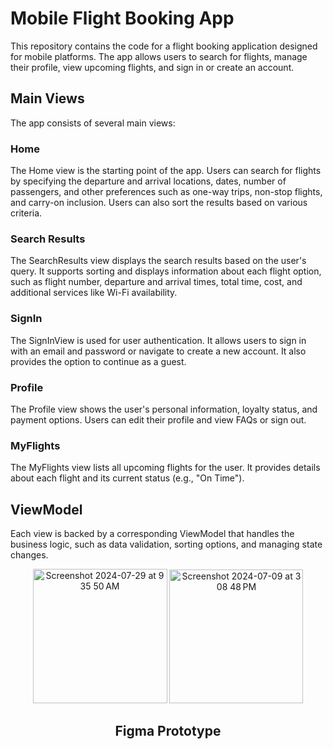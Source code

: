 # Mobile Flight Booking App

This repository contains the code for a flight booking application designed for mobile platforms. The app allows users to search for flights, manage their profile, view upcoming flights, and sign in or create an account.

## Main Views
The app consists of several main views:

### Home
The Home view is the starting point of the app. Users can search for flights by specifying the departure and arrival locations, dates, number of passengers, and other preferences such as one-way trips, non-stop flights, and carry-on inclusion. Users can also sort the results based on various criteria.

### Search Results
The SearchResults view displays the search results based on the user's query. It supports sorting and displays information about each flight option, such as flight number, departure and arrival times, total time, cost, and additional services like Wi-Fi availability.

### SignIn 
The SignInView is used for user authentication. It allows users to sign in with an email and password or navigate to create a new account. It also provides the option to continue as a guest.

### Profile
The Profile view shows the user's personal information, loyalty status, and payment options. Users can edit their profile and view FAQs or sign out.

### MyFlights
The MyFlights view lists all upcoming flights for the user. It provides details about each flight and its current status (e.g., "On Time").

## ViewModel
Each view is backed by a corresponding ViewModel that handles the business logic, such as data validation, sorting options, and managing state changes.

<div align="center">
<img width="215" alt="Screenshot 2024-07-29 at 9 35 50 AM" src="https://github.com/user-attachments/assets/3fad3998-509c-4fa4-aa25-a2ab372992e4">
<img width="214" alt="Screenshot 2024-07-09 at 3 08 48 PM" src="https://github.com/user-attachments/assets/4d15b39e-1494-487e-8844-f56b9b97cde6">



## Figma Prototype
 <a href="https://www.figma.com/design/818d6iMFGA5kpQVUCzEIf3/NE-Airlines-Prototype?node-id=0-1&t=ZXH9KApcBt91shcY-1 ">

 
